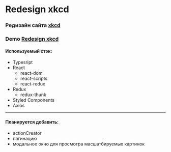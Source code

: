 # Redesign xkcd

### Редизайн сайта [xkcd](https://xkcd.com/)

### Demo [Redesign xkcd](https://xkcd-eosin.vercel.app/)

#### Используемый стэк:
* Typesript
* React
    * react-dom
    * react-scripts
    * react-redux
* Redux
    * redux-thunk
* Styled Components
* Axios

---
#### Планируется добавить:
* actionCreator
* пагинацию
* модальное окно для просмотра масшатбируемых картинок
